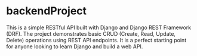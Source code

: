 # backendProject
This is a simple RESTful API built with Django and Django REST Framework (DRF). The project demonstrates basic CRUD (Create, Read, Update, Delete) operations using REST API endpoints. It is a perfect starting point for anyone looking to learn Django and build a web API.
